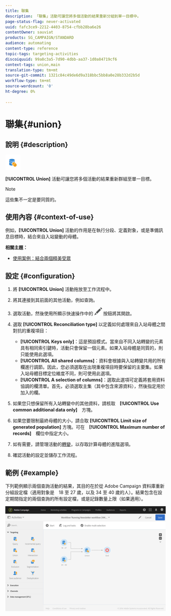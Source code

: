 ```yaml
---
title: 聯集
description: 「聯集」活動可讓您將多個活動的結果重新分組到單一目標中。
page-status-flag: never-activated
uuid: fafc3ce9-2212-4403-8754-cfbb28ba6e26
contentOwner: sauviat
products: SG_CAMPAIGN/STANDARD
audience: automating
content-type: reference
topic-tags: targeting-activities
discoiquuid: 99a8c3a5-7d90-4dbb-aa37-1d0a84719cf6
context-tags: union,main
translation-type: tm+mt
source-git-commit: 1321c84c49de6d9a318bbc5bb8a0e28b332d2b5d
workflow-type: tm+mt
source-wordcount: '0'
ht-degree: 0%

---
```



# 聯集{#union}

## 說明 {#description}

![](assets/union.png)

**[!UICONTROL Union]** 活動可讓您將多個活動的結果重新群組至單一目標。

>[!NOTE]
>
>這些集不一定是要同質的。

## 使用內容 {#context-of-use}

例如，**[!UICONTROL Union]** 活動的作用是在執行分段、定義對象，或是準備訊息目標時，結合來自入站變動的母體。

**相關主題：**

* [使用案例：結合兩個精美受眾](../../automating/using/union-on-two-refined-audiences.md)

## 設定 {#configuration}

1. 將 **[!UICONTROL Union]** 活動拖放至工作流程中。
1. 將其連接到其前面的其他活動，例如查詢。
1. 選取活動，然後使用所顯示快速操作中的 ![](assets/edit_darkgrey-24px.png) 按鈕將其開啟。
1. 選取 **[!UICONTROL Reconciliation type]** 以定義如何處理來自入站母體之間對抗的重複項目：

   * **[!UICONTROL Keys only]**：這是預設模式。當來自不同入站轉變的元素具有相同索引鍵時，活動只會保留一個元素。如果入站母體是同質的，則只能使用此選項。
   * **[!UICONTROL All shared columns]**：資料會根據與入站轉變共用的所有欄進行調節。因此，您必須選取在出現重複項目時要保留的主要集。如果入站母體目標定位維度不同，則可使用此選項。
   * **[!UICONTROL A selection of columns]**：選取此選項可定義將套用資料協調的欄清單。首先，必須選取主集（其中包含來源資料），然後指定用於加入的欄。

1. 如果您只想保留所有入站轉變中的其他資料，請核取　**[!UICONTROL Use common additional data only]**　方塊。
1. 如果您要限制最終母體的大小，請合取 **[!UICONTROL Limit size of generated population]** 方塊。可在　**[!UICONTROL Maximum number of records]**　欄位中指定大小。
1. 如有需要，請管理活動的[轉變](../../automating/using/activity-properties.md)，以存取計算母體的進階選項。
1. 確認活動的設定並儲存工作流程。

## 範例 {#example}

下列範例顯示兩個查詢活動的結果，其目的在於從 Adobe Campaign 資料庫重新分組設定檔（適用對象是　18 至 27 歲，以及 34 至 40 歲的人）。結果包含在設定期間指定的兩個查詢的所有設定檔，或是記錄數量上限（如果適用）。

![](assets/wkf_union_example.png)